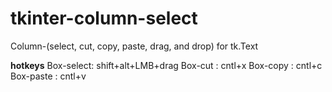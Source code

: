 # tkinter-column-select

Column-(select, cut, copy, paste, drag, and drop) for tk.Text

**hotkeys**
Box-select: shift+alt+LMB+drag
Box-cut   : cntl+x
Box-copy  : cntl+c
Box-paste : cntl+v
